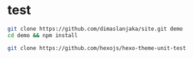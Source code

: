 # test

```bash
git clone https://github.com/dimaslanjaka/site.git demo
cd demo && npm install
```


```bash
git clone https://github.com/hexojs/hexo-theme-unit-test
```
